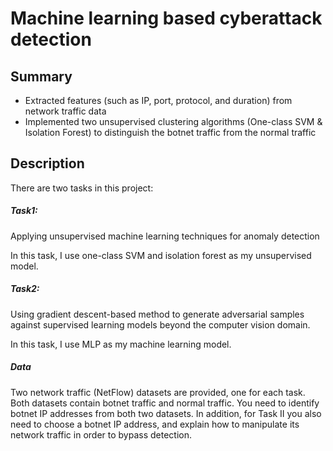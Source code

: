 # Machine learning based cyberattack detection
## Summary
* Extracted features (such as IP, port, protocol, and duration) from network traffic data
* Implemented two unsupervised clustering algorithms (One-class SVM & Isolation Forest) to distinguish the botnet traffic from the normal traffic



## Description
There are two tasks in this project:

##### Task1:

Applying unsupervised machine learning techniques for anomaly detection

In this task, I use one-class SVM and isolation forest as my unsupervised model.

##### Task2:

Using gradient descent-based method to generate adversarial samples against supervised learning models beyond the computer vision domain. 

In this task, I use MLP as my machine learning model.

##### Data

Two network traffic (NetFlow) datasets are provided, one for each task. Both datasets contain botnet traffic and normal traffic. You need to identify botnet IP addresses from both two datasets. In addition, for Task II you also need to choose a botnet IP address, and explain how to manipulate its network traffic in order to bypass detection.









